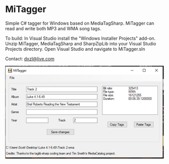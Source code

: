 # MiTagger
Simple C# tagger for Windows based on MediaTagSharp.  MiTagger can read and write both MP3 and WMA song tags.

To build:
In Visual Studio install the "Windows Installer Projects" add-on. Unzip MiTagger, MediaTagSharp and SharpZipLib into your Visual Studio Projects directory. Open Visual Studio and navigate to MiTagger.sln

Contact: dxzl@live.com

![Preview](mitagger.png)